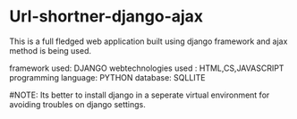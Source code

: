 # Url-shortner-django-ajax
This is a full fledged web application built using django framework and ajax method is being used.

framework used: DJANGO
webtechnologies used : HTML,CS,JAVASCRIPT
programming language: PYTHON
database: SQLLITE

#NOTE:
Its better to install django in a seperate virtual environment for avoiding troubles on django settings.


